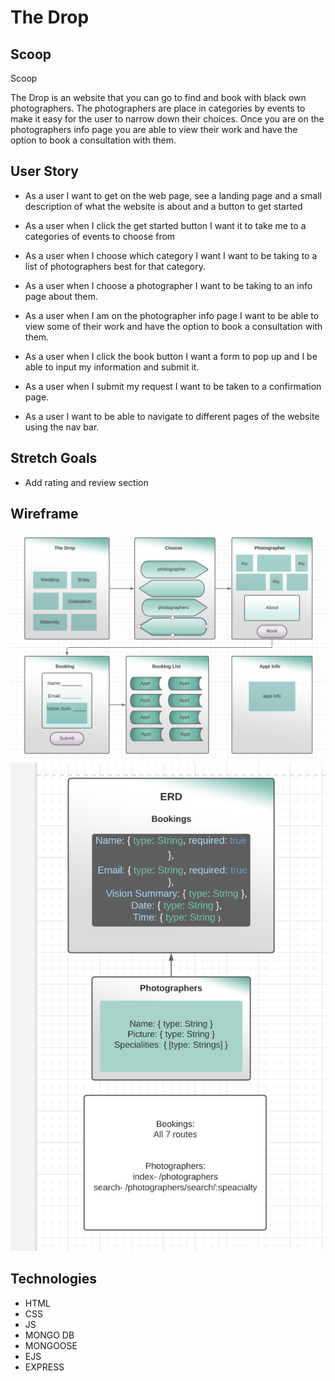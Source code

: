 # The Drop 

## Scoop

Scoop

The Drop is an website that you can go to find and book with black own photographers. The photographers are place in categories by events to make it easy for the user to narrow down their choices. Once you are on the photographers info page you are able to view their work and have the option to book a consultation with them.

## User Story  

* As a user I want to get on the web page, see a landing page and a small description of what the website is about and a button to get started

* As a user when I click the get started button I want it to take me to a categories of events to choose from

* As a user when I choose which category I want I want to be taking to a list of photographers best for that category. 

* As a user when I choose a photographer I want to be taking to an info page about them.

* As a user when I am on the photographer info page I want to be able to view some of their work and have the option to book a consultation with them.

* As a user when I click the book button I want a form to pop up and I be able to input my information and submit it.

* As a user when I submit my request I want to be taken to a confirmation page.

* As a user I want to be able to navigate to different pages of the website using the nav bar.

## Stretch Goals

* Add rating and review section


## Wireframe 

![Image of Wireframe](/public/img/wireframe.png)
![Image of ERD](/public/img/ERD.png)


## Technologies 

* HTML
* CSS
* JS
* MONGO DB
* MONGOOSE
* EJS
* EXPRESS


